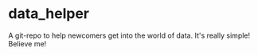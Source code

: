 # data_helper
A git-repo to help newcomers get into the world of data. It's really simple! Believe me!
